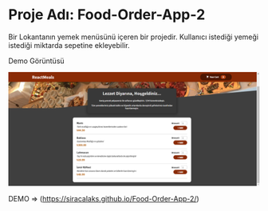 # Proje Adı: Food-Order-App-2
Bir Lokantanın yemek menüsünü içeren bir projedir. Kullanıcı istediği yemeği istediği miktarda sepetine ekleyebilir. 

Demo Görüntüsü

![](https://github.com/siracalaks/Food-Order-App-2/blob/main/src/assets/food-order-app-demo.png)



DEMO => (https://siracalaks.github.io/Food-Order-App-2/)
